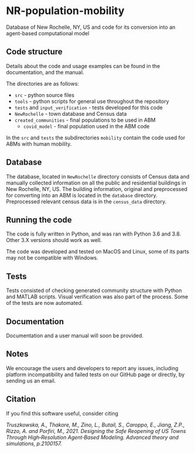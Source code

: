# NR-population-mobility

Database of New Rochelle, NY, US and code for its conversion into an agent-based computational model

## Code structure

Details about the code and usage examples can be found in the documentation, and the manual.

The directories are as follows: 
- `src` - python source files
- `tools` - python scripts for general use throughout the repository
- `tests` and `input_verification` - tests developed for this code
- `NewRochelle` - town database and Census data 
- `created_communities` - final populations to be used in ABM 
	- `covid_model` - final population used in the ABM code  
  
In the `src` and `tests` the subdirectories `mobility` contain the code used for ABMs with human mobility. 

## Database

The database, located in `NewRochelle` directory consists of Census data and manually collected information on all the public and residential buildings in New Rochelle, NY, US. The building information, original and preprocessed for converting into an ABM is located in the `database` directory. Preprocessed relevant census data is in the `census_data` directory. 

## Running the code

The code is fully written in Python, and was ran with Python 3.6 and 3.8. Other 3.X versions should work as well.  

The code was developed and tested on MacOS and Linux, some of its parts may not be compatible with Windows.

## Tests

Tests consisted of checking generated community structure with Python and MATLAB scripts. Visual verification was also part of the process. Some of the tests are now automated.

## Documentation

Documentation and a user manual will soon be provided. 

## Notes

We encourage the users and developers to report any issues, including platform incompatibility and failed tests on our GitHub page or directly, by sending us an email.

## Citation

If you find this software useful, consider citing

*Truszkowska, A., Thakore, M., Zino, L., Butail, S., Caroppo, E., Jiang, Z.P., Rizzo, A. and Porfiri, M., 2021. Designing the Safe Reopening of US Towns Through High‐Resolution Agent‐Based Modeling. Advanced theory and simulations, p.2100157.*
